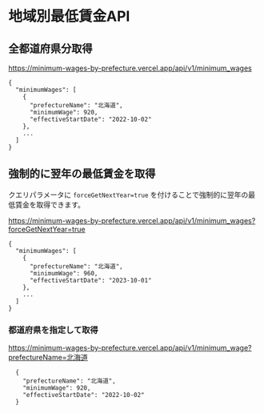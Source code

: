 # 地域別最低賃金API

## 全都道府県分取得
https://minimum-wages-by-prefecture.vercel.app/api/v1/minimum_wages

```
{
  "minimumWages": [
    {
      "prefectureName": "北海道",
      "minimumWage": 920,
      "effectiveStartDate": "2022-10-02"
    },
    ...
  ]
}
```

## 強制的に翌年の最低賃金を取得
クエリパラメータに `forceGetNextYear=true` を付けることで強制的に翌年の最低賃金を取得できます。

https://minimum-wages-by-prefecture.vercel.app/api/v1/minimum_wages?forceGetNextYear=true

```
{
  "minimumWages": [
    {
      "prefectureName": "北海道",
      "minimumWage": 960,
      "effectiveStartDate": "2023-10-01"
    },
    ...
  ]
}
```

### 都道府県を指定して取得
https://minimum-wages-by-prefecture.vercel.app/api/v1/minimum_wage?prefectureName=北海道

```
  {
    "prefectureName": "北海道",
    "minimumWage": 920,
    "effectiveStartDate": "2022-10-02"
  }
```